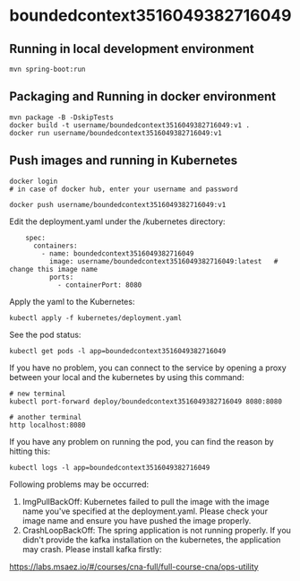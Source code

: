 # boundedcontext3516049382716049

## Running in local development environment

```
mvn spring-boot:run
```

## Packaging and Running in docker environment

```
mvn package -B -DskipTests
docker build -t username/boundedcontext3516049382716049:v1 .
docker run username/boundedcontext3516049382716049:v1
```

## Push images and running in Kubernetes

```
docker login 
# in case of docker hub, enter your username and password

docker push username/boundedcontext3516049382716049:v1
```

Edit the deployment.yaml under the /kubernetes directory:
```
    spec:
      containers:
        - name: boundedcontext3516049382716049
          image: username/boundedcontext3516049382716049:latest   # change this image name
          ports:
            - containerPort: 8080

```

Apply the yaml to the Kubernetes:
```
kubectl apply -f kubernetes/deployment.yaml
```

See the pod status:
```
kubectl get pods -l app=boundedcontext3516049382716049
```

If you have no problem, you can connect to the service by opening a proxy between your local and the kubernetes by using this command:
```
# new terminal
kubectl port-forward deploy/boundedcontext3516049382716049 8080:8080

# another terminal
http localhost:8080
```

If you have any problem on running the pod, you can find the reason by hitting this:
```
kubectl logs -l app=boundedcontext3516049382716049
```

Following problems may be occurred:

1. ImgPullBackOff:  Kubernetes failed to pull the image with the image name you've specified at the deployment.yaml. Please check your image name and ensure you have pushed the image properly.
1. CrashLoopBackOff: The spring application is not running properly. If you didn't provide the kafka installation on the kubernetes, the application may crash. Please install kafka firstly:

https://labs.msaez.io/#/courses/cna-full/full-course-cna/ops-utility

